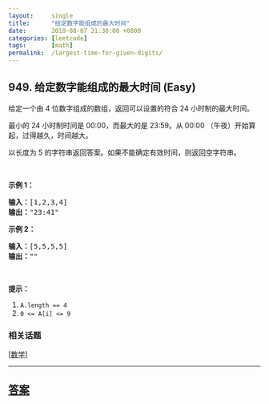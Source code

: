 ```yaml
---
layout:     single
title:      "给定数字能组成的最大时间"
date:       2018-08-07 21:30:00 +0800
categories: [leetcode]
tags:       [math]
permalink:  /largest-time-for-given-digits/
---
```


## 949. 给定数字能组成的最大时间 (Easy)

<p>给定一个由 4 位数字组成的数组，返回可以设置的符合 24 小时制的最大时间。</p>

<p>最小的 24 小时制时间是&nbsp;00:00，而最大的是&nbsp;23:59。从 00:00 （午夜）开始算起，过得越久，时间越大。</p>

<p>以长度为 5 的字符串返回答案。如果不能确定有效时间，则返回空字符串。</p>

<p>&nbsp;</p>

<p><strong>示例 1：</strong></p>

<pre><strong>输入：</strong>[1,2,3,4]
<strong>输出：</strong>&quot;23:41&quot;
</pre>

<p><strong>示例 2：</strong></p>

<pre><strong>输入：</strong>[5,5,5,5]
<strong>输出：</strong>&quot;&quot;
</pre>

<p>&nbsp;</p>

<p><strong>提示：</strong></p>

<ol>
	<li><code>A.length == 4</code></li>
	<li><code>0 &lt;= A[i] &lt;= 9</code></li>
</ol>

### 相关话题
  [[数学](https://github.com/openset/leetcode/tree/master/tag/math/README.md)]

---

## [答案](https://github.com/openset/leetcode/tree/master/problems/largest-time-for-given-digits)
